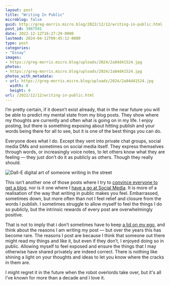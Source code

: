 ```yaml
---
layout: post
title: "Writing In Public"
microblog: false
guid: http://greg-morris.micro.blog/2022/12/12/writing-in-public.html
post_id: 3987591
date: 2022-12-12T16:27:29-0000
lastmod: 2024-04-12T09:45:12-0000
type: post
categories:
- "Essay"
images:
- https://greg-morris.micro.blog/uploads/2024/2a84d41524.jpg
photos:
- https://greg-morris.micro.blog/uploads/2024/2a84d41524.jpg
photos_with_metadata:
- url: https://greg-morris.micro.blog/uploads/2024/2a84d41524.jpg
  width: 0
  height: 0
url: /2022/12/12/writing-in-public.html
---
```

I’m pretty certain, if it doesn’t exist already, that in the near future you will be able to predict my mental state from my blog posts. They show where my thoughts are currently and often what is going on in my life. I enjoy posting, but there is something exposing about hitting publish and your words being there for all to see, but it is one of the best things you can do.

Everyone does what I do. Except they vent into private chat groups, social media DMs and sometimes on social media itself. They express themselves through words, or increasingly voice notes, to let others know what they are feeling — they just don’t do it as publicly as others. Though they really should.

![Dall-E digital art of someone writing in the street ](https://greg-morris.micro.blog/uploads/2024/2a84d41524.jpg)

This isn’t another one of those posts where I try to [convince everyone to get a blog](/2022/12/02/you-deserve-a.html), nor is it one where I [have a go at Social Media](/2022/11/17/ten-days-no.html). It is more of a realisation of the way that writing in public makes you feel. Embarrassed, sometimes down, but more often than not I feel relief and closure from the words I publish. I sometimes struggle to allow myself to feel the things I do so publicly, but the intrinsic rewards of every post are overwhelmingly positive.

That is not to imply that i don’t sometimes have to keep [a lid on my ego](/2021/02/11/needing-feedback.html), and think about the reasons I am writing my post — but over the years this has become rare. The reasons I post are because I think that someone out there might read my things and like it, but even if they don’t, I enjoyed doing so in public. Allowing myself to feel exposed and ensure the things that I may otherwise have shared privately are indeed correct. There is nothing like shining a light on your thoughts and ideas to let you know where the cracks in them are.

I might regret it in the future when the robot overlords take over, but it's all I’ve known for more than a decade and I love it. 
